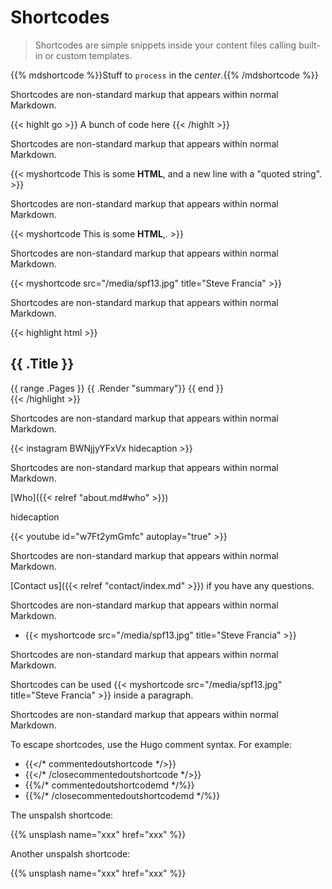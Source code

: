 # Shortcodes

> Shortcodes are simple snippets inside your content files calling built-in or
> custom templates.

{{% mdshortcode %}}Stuff to `process` in the *center*.{{% /mdshortcode %}}

Shortcodes are non-standard markup that appears within normal Markdown.

{{< highlt go >}} A bunch of code here {{< /highlt >}}

Shortcodes are non-standard markup that appears within normal Markdown.

{{<  myshortcode This is some <b>HTML</b>,
and a new line with a "quoted string". >}}

Shortcodes are non-standard markup that appears within normal Markdown.

{{<  myshortcode This is some <b>HTML</b>,. >}}

Shortcodes are non-standard markup that appears within normal Markdown.

{{< myshortcode src="/media/spf13.jpg" title="Steve Francia" >}}

Shortcodes are non-standard markup that appears within normal Markdown.

{{< highlight html >}}
<section id="main">
  <div>
   <h1 id="title">{{ .Title }}</h1>
    {{ range .Pages }}
        {{ .Render "summary"}}
    {{ end }}
  </div>
</section>
{{< /highlight >}}

Shortcodes are non-standard markup that appears within normal Markdown.

{{< instagram BWNjjyYFxVx hidecaption >}}

Shortcodes are non-standard markup that appears within normal Markdown.

[Who]({{< relref "about.md#who" >}})

hidecaption

{{< youtube id="w7Ft2ymGmfc" autoplay="true" >}}

Shortcodes are non-standard markup that appears within normal Markdown.

[Contact us]({{< relref "contact/index.md" >}}) if you have any questions.

Shortcodes are non-standard markup that appears within normal Markdown.

- {{< myshortcode src="/media/spf13.jpg" title="Steve Francia" >}}

Shortcodes are non-standard markup that appears within normal Markdown.

Shortcodes can be used {{< myshortcode src="/media/spf13.jpg" title="Steve Francia" >}} inside a paragraph.

Shortcodes are non-standard markup that appears within normal Markdown.

To escape shortcodes, use the Hugo comment syntax.
For example:

- {{</* commentedoutshortcode */>}}
- {{</* /closecommentedoutshortcode */>}}
- {{%/* commentedoutshortcodemd */%}}
- {{%/* /closecommentedoutshortcodemd */%}}

The unspalsh shortcode:

{{% unsplash name="xxx" href="xxx" %}}

Another unspalsh shortcode:

{{% unsplash 
  name="xxx" 
  href="xxx" 
%}}
